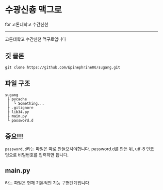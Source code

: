 # 수광신춍 맥그로
for 고톤데학고 수간신천

----------------------------------

고톤데학고 수간신천 맥구로입니다

## 깃 클론
```
git clone https://github.com/Epinephrine00/sugang.git
```

## 파일 구조
```
sugang
 ├ pycache
 │  └ Something...
 ├ .gitignore
 ├ lib34.py
 ├ main.py
 └ password.d
```

## 중요!!!

``password.d``라는 파일은 따로 만들으셔야합니다.
password.d를 만든 뒤, utf-8 인코딩으로 비밀번호를 입력하면 됩니다.


## main.py
라는 파일은 현재 기본적인 기능 구현단계입니다
